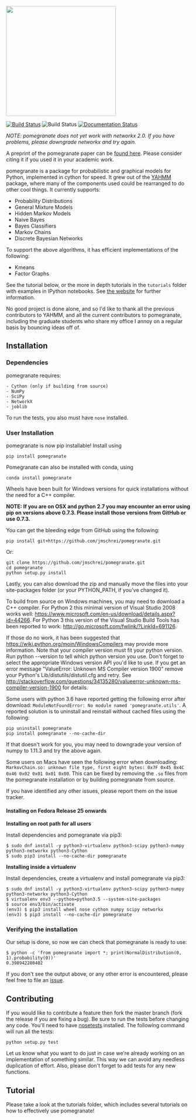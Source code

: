 <img src="https://github.com/jmschrei/pomegranate/blob/master/docs/logo/pomegranate-logo.png" width=300>

[![Build Status](https://travis-ci.org/jmschrei/pomegranate.svg?branch=master)](https://travis-ci.org/jmschrei/pomegranate) ![Build Status](https://ci.appveyor.com/api/projects/status/github/jmschrei/pomegranate?svg=True) [![Documentation Status](https://readthedocs.org/projects/pomegranate/badge/?version=latest)](http://pomegranate.readthedocs.io/en/latest/?badge=latest)

*NOTE: pomegranate does not yet work with networkx 2.0. If you have problems, please downgrade networkx and try again.*

A preprint of the pomegranate paper can be [found here](https://arxiv.org/pdf/1711.00137.pdf). Please consider citing it if you used it in your academic work.

pomegranate is a package for probabilistic and graphical models for Python, implemented in cython for speed. It grew out of the [YAHMM](https://github.com/jmschrei/yahmm) package, where many of the components used could be rearranged to do other cool things. It currently supports:

* Probability Distributions
* General Mixture Models
* Hidden Markov Models
* Naive Bayes
* Bayes Classifiers
* Markov Chains
* Discrete Bayesian Networks

To support the above algorithms, it has efficient implementations of the following:

* Kmeans
* Factor Graphs

See the tutorial below, or the more in depth tutorials in the `tutorials` folder with examples in IPython notebooks. See [the website](http://pomegranate.readthedocs.org/en/latest/) for further information.

No good project is done alone, and so I'd like to thank all the previous contributors to YAHMM, and all the current contributors to pomegranate, including the graduate students who share my office I annoy on a regular basis by bouncing ideas off of.
## Installation

### Dependencies

pomegranate requires:

```
- Cython (only if building from source)
- NumPy
- SciPy
- NetworkX
- joblib
```

To run the tests, you also must have `nose` installed.

### User Installation

pomegranate is now pip installable! Install using

```
pip install pomegranate
```

Pomegranate can also be installed with conda, using

```
conda install pomegranate
```

Wheels have been built for Windows versions for quick installations without the need for a C++ compiler.

**NOTE: If you are on OSX and python 2.7 you may encounter an error using pip on versions above 0.7.3. Please install those versions from GitHub or use 0.7.3.**

You can get the bleeding edge from GitHub using the following:

```
pip install git+https://github.com/jmschrei/pomegranate.git
```

Or:

```
git clone https://github.com/jmschrei/pomegranate.git
cd pomegranate
python setup.py install
```

Lastly, you can also download the zip and manually move the files into your site-packages folder (or your PYTHON_PATH, if you've changed it).

To build from source on Windows machines, you may need to download a C++ compiler. For Python 2 this minimal version of Visual Studio 2008 works well: https://www.microsoft.com/en-us/download/details.aspx?id=44266. For Python 3 this version of the Visual Studio Build Tools has been reported to work: http://go.microsoft.com/fwlink/?LinkId=691126.

If those do no work, it has been suggested that https://wiki.python.org/moin/WindowsCompilers may provide more information. Note that your compiler version must fit your python version. Run python --version to tell which python version you use. Don't forget to select the appropriate Windows version API you'd like to use. If you get an error message "ValueError: Unknown MS Compiler version 1900" remove your Python's Lib/distutils/distutil.cfg and retry. See http://stackoverflow.com/questions/34135280/valueerror-unknown-ms-compiler-version-1900 for details.

Some users with python 3.6 have reported getting the following error after download: `ModuleNotFoundError: No module named 'pomegranate.utils'`. A reported solution is to uninstall and reinstall without cached files using the following:

```
pip uninstall pomegranate
pip install pomegranate --no-cache-dir
```

If that doesn't work for you, you may need to downgrade your version of numpy to 1.11.3 and try the above again.

Some users on Macs have seen the following error when downloading: `MarkovChain.so: unknown file type, first eight bytes: 0x7F 0x45 0x4C 0x46 0x02 0x01 0x01 0x00`. This can be fixed by removing the `.so` files from the pomegranate installation or by building pomegranate from source.

If you have identified any other issues, please report them on the issue tracker.

#### Installing on Fedora Release 25 onwards

**Installing on root path for all users**

Install dependencies and pomegranate via pip3:

```
$ sudo dnf install -y python3-virtualenv python3-scipy python3-numpy python3-networkx python3-Cython
$ sudo pip3 install --no-cache-dir pomegranate
```

**Installing inside a virtualenv**

Install dependencies, create a virtualenv and install pomegranate via pip3:

```
$ sudo dnf install -y python3-virtualenv python3-scipy python3-numpy python3-networkx python3-Cython
$ virtualenv env3 --python=python3.5 --system-site-packages
$ source env3/bin/activate
(env3) $ pip3 install wheel nose cython numpy scipy networkx
(env3) $ pip3 install --no-cache-dir pomegranate
```

### Verifying the installation

Our setup is done, so now we can check that pomegranate is ready to use:

```
$ python -c 'from pomegranate import *; print(NormalDistribution(0, 1).probability(0))'
0.398942280402
```


If you don't see the output above, or any other error is encountered, please feel free to file an [issue](https://github.com/jmschrei/pomegranate/issues).

## Contributing

If you would like to contribute a feature then fork the master branch (fork the release if you are fixing a bug). Be sure to run the tests before changing any code. You'll need to have [nosetests](https://github.com/nose-devs/nose) installed. The following command will run all the tests:
```
python setup.py test
```
Let us know what you want to do just in case we're already working on an implementation of something similar. This way we can avoid any needless duplication of effort. Also, please don't forget to add tests for any new functions.

## Tutorial

Please take a look at the tutorials folder, which includes several tutorials on how to effectively use pomegranate!
